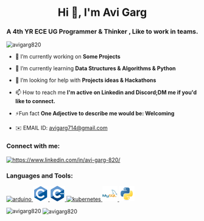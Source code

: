 <h1 align="center">Hi 👋, I'm Avi Garg</h1>
<h3 align="center">A 4th YR ECE UG Programmer & Thinker , Like to work in teams.</h3>

<p align="left"> <img src="https://komarev.com/ghpvc/?username=avigarg820&label=Profile%20views&color=0e75b6&style=flat" alt="avigarg820" /> </p>

- 🔭 I’m currently working on **Some Projects**

- 🌱 I’m currently learning **Data Structures & Algorithms & Python**

- 🤝 I’m looking for help with **Projects ideas & Hackathons**

- 📫 How to reach me **I'm active on Linkedin and Discord;DM me if you'd like to connect.**

- ⚡Fun fact **One Adjective to describe me would be: Welcoming**

- ✉️ EMAIL ID: avigarg714@gmail.com

<h3 align="left">Connect with me:</h3>
<p align="left">
<a href="https://linkedin.com/in/https://www.linkedin.com/in/avi-garg-820/" target="blank"><img align="center" src="https://raw.githubusercontent.com/rahuldkjain/github-profile-readme-generator/master/src/images/icons/Social/linked-in-alt.svg" alt="https://www.linkedin.com/in/avi-garg-820/" height="30" width="40" /></a>
</p>

<h3 align="left">Languages and Tools:</h3>
<p align="left"> <a href="https://www.arduino.cc/" target="_blank" rel="noreferrer"> <img src="https://cdn.worldvectorlogo.com/logos/arduino-1.svg" alt="arduino" width="40" height="40"/> </a> <a href="https://www.cprogramming.com/" target="_blank" rel="noreferrer"> <img src="https://raw.githubusercontent.com/devicons/devicon/master/icons/c/c-original.svg" alt="c" width="40" height="40"/> </a> <a href="https://www.w3schools.com/cpp/" target="_blank" rel="noreferrer"> <img src="https://raw.githubusercontent.com/devicons/devicon/master/icons/cplusplus/cplusplus-original.svg" alt="cplusplus" width="40" height="40"/> </a> <a href="https://kubernetes.io" target="_blank" rel="noreferrer"> <img src="https://www.vectorlogo.zone/logos/kubernetes/kubernetes-icon.svg" alt="kubernetes" width="40" height="40"/> </a> <a href="https://www.mysql.com/" target="_blank" rel="noreferrer"> <img src="https://raw.githubusercontent.com/devicons/devicon/master/icons/mysql/mysql-original-wordmark.svg" alt="mysql" width="40" height="40"/> </a> <a href="https://www.python.org" target="_blank" rel="noreferrer"> <img src="https://raw.githubusercontent.com/devicons/devicon/master/icons/python/python-original.svg" alt="python" width="40" height="40"/> </a> </p>

<p><img align="left" src="https://github-readme-stats.vercel.app/api/top-langs?username=avigarg820&show_icons=true&locale=en&layout=compact" alt="avigarg820" /></p>

<p>&nbsp;<img align="center" src="https://github-readme-stats.vercel.app/api?username=avigarg820&show_icons=true&locale=en" alt="avigarg820" /></p>

